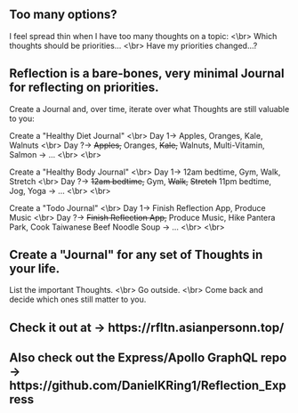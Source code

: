 <h2>Too many options?</h2>
I feel spread thin when I have too many thoughts on a topic:
<\br>
<space><space><space><space>Which thoughts should be priorities...
<\br>
<space><space><space><space>Have my priorities changed...?

<h2>Reflection is a bare-bones, very minimal Journal for reflecting on priorities.</h2>
Create a Journal and, over time, iterate over what Thoughts are still valuable to you:

Create a "Healthy Diet Journal"
<\br>
<space><space><space><space>Day 1-> Apples, Oranges, Kale, Walnuts
<\br>
<space><space><space><space>Day ?-> ~~Apples,~~ Oranges, ~~Kale,~~ Walnuts, Multi-Vitamin, Salmon -> ...
<\br>
<\br>

Create a "Healthy Body Journal"
<\br>
<space><space><space><space>Day 1-> 12am bedtime, Gym, Walk, Stretch
<\br>
<space><space><space><space>Day ?-> ~~12am bedtime,~~ Gym, ~~Walk,~~ ~~Stretch~~ 11pm bedtime, Jog, Yoga -> ...
<\br>
<\br>

Create a "Todo Journal"
<\br>
<space><space><space><space>Day 1-> Finish Reflection App, Produce Music
<\br>
<space><space><space><space>Day ?-> ~~Finish Reflection App,~~ Produce Music, Hike Pantera Park, Cook Taiwanese Beef Noodle Soup -> ...
<\br>
<\br>

<h2>Create a "Journal" for any set of Thoughts in your life.</h2>
List the important Thoughts.
<\br>
Go outside.
<\br>
Come back and decide which ones still matter to you.

<h2>Check it out at -> https://rfltn.asianpersonn.top/</h2>

<h2>Also check out the Express/Apollo GraphQL repo -> https://github.com/DanielKRing1/Reflection_Express</h2>
